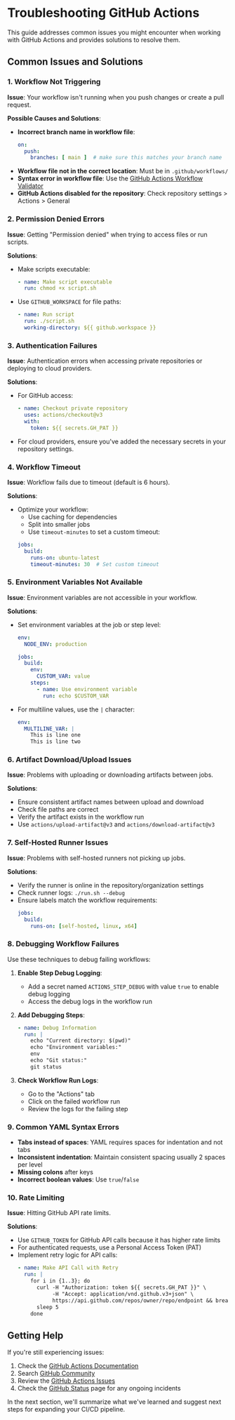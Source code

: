 # Troubleshooting GitHub Actions

This guide addresses common issues you might encounter when working with GitHub Actions and provides solutions to resolve them.

## Common Issues and Solutions

### 1. Workflow Not Triggering

**Issue**: Your workflow isn't running when you push changes or create a pull request.

**Possible Causes and Solutions**:
- **Incorrect branch name in workflow file**: 
  ```yaml
  on:
    push:
      branches: [ main ]  # make sure this matches your branch name
  ```
- **Workflow file not in the correct location**: Must be in `.github/workflows/`
- **Syntax error in workflow file**: Use the [GitHub Actions Workflow Validator](https://github.com/marketplace/actions/github-action-workflow-validator)
- **GitHub Actions disabled for the repository**: Check repository settings > Actions > General

### 2. Permission Denied Errors

**Issue**: Getting "Permission denied" when trying to access files or run scripts.

**Solutions**:
- Make scripts executable:
  ```yaml
  - name: Make script executable
    run: chmod +x script.sh
  ```
- Use `GITHUB_WORKSPACE` for file paths:
  ```yaml
  - name: Run script
    run: ./script.sh
    working-directory: ${{ github.workspace }}
  ```

### 3. Authentication Failures

**Issue**: Authentication errors when accessing private repositories or deploying to cloud providers.

**Solutions**:
- For GitHub access:
  ```yaml
  - name: Checkout private repository
    uses: actions/checkout@v3
    with:
      token: ${{ secrets.GH_PAT }}
  ```
- For cloud providers, ensure you've added the necessary secrets in your repository settings.

### 4. Workflow Timeout

**Issue**: Workflow fails due to timeout (default is 6 hours).

**Solutions**:
- Optimize your workflow:
  - Use caching for dependencies
  - Split into smaller jobs
  - Use `timeout-minutes` to set a custom timeout:
  ```yaml
  jobs:
    build:
      runs-on: ubuntu-latest
      timeout-minutes: 30  # Set custom timeout
  ```

### 5. Environment Variables Not Available

**Issue**: Environment variables are not accessible in your workflow.

**Solutions**:
- Set environment variables at the job or step level:
  ```yaml
  env:
    NODE_ENV: production
  
  jobs:
    build:
      env:
        CUSTOM_VAR: value
      steps:
        - name: Use environment variable
          run: echo $CUSTOM_VAR
  ```
- For multiline values, use the `|` character:
  ```yaml
  env:
    MULTILINE_VAR: |
      This is line one
      This is line two
  ```

### 6. Artifact Download/Upload Issues

**Issue**: Problems with uploading or downloading artifacts between jobs.

**Solutions**:
- Ensure consistent artifact names between upload and download
- Check file paths are correct
- Verify the artifact exists in the workflow run
- Use `actions/upload-artifact@v3` and `actions/download-artifact@v3`

### 7. Self-Hosted Runner Issues

**Issue**: Problems with self-hosted runners not picking up jobs.

**Solutions**:
- Verify the runner is online in the repository/organization settings
- Check runner logs: `./run.sh --debug`
- Ensure labels match the workflow requirements:
  ```yaml
  jobs:
    build:
      runs-on: [self-hosted, linux, x64]
  ```

### 8. Debugging Workflow Failures

Use these techniques to debug failing workflows:

1. **Enable Step Debug Logging**:
   - Add a secret named `ACTIONS_STEP_DEBUG` with value `true` to enable debug logging
   - Access the debug logs in the workflow run

2. **Add Debugging Steps**:
   ```yaml
   - name: Debug Information
     run: |
       echo "Current directory: $(pwd)"
       echo "Environment variables:"
       env
       echo "Git status:"
       git status
   ```

3. **Check Workflow Run Logs**:
   - Go to the "Actions" tab
   - Click on the failed workflow run
   - Review the logs for the failing step

### 9. Common YAML Syntax Errors

- **Tabs instead of spaces**: YAML requires spaces for indentation and not tabs
- **Inconsistent indentation**: Maintain consistent spacing usually 2 spaces per level
- **Missing colons** after keys
- **Incorrect boolean values**: Use `true`/`false` 

### 10. Rate Limiting

**Issue**: Hitting GitHub API rate limits.

**Solutions**:
- Use `GITHUB_TOKEN` for GitHub API calls because it has higher rate limits
- For authenticated requests, use a Personal Access Token (PAT)
- Implement retry logic for API calls:
  ```yaml
  - name: Make API Call with Retry
    run: |
      for i in {1..3}; do
        curl -H "Authorization: token ${{ secrets.GH_PAT }}" \
             -H "Accept: application/vnd.github.v3+json" \
             https://api.github.com/repos/owner/repo/endpoint && break
        sleep 5
      done
  ```

## Getting Help

If you're still experiencing issues:
1. Check the [GitHub Actions Documentation](https://docs.github.com/en/actions)
2. Search [GitHub Community](https://github.community/)
3. Review the [GitHub Actions Issues](https://github.com/actions/toolkit/issues)
4. Check the [GitHub Status](https://www.githubstatus.com/) page for any ongoing incidents

In the next section, we'll summarize what we've learned and suggest next steps for expanding your CI/CD pipeline.
